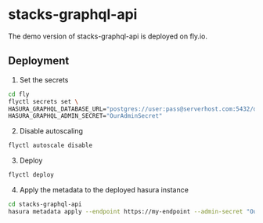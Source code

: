 # stacks-graphql-api

The demo version of stacks-graphql-api is deployed on fly.io.

## Deployment

1. Set the secrets

```sh
cd fly
flyctl secrets set \
HASURA_GRAPHQL_DATABASE_URL="postgres://user:pass@serverhost.com:5432/databasename" \
HASURA_GRAPHQL_ADMIN_SECRET="OurAdminSecret"
```

2. Disable autoscaling

```sh
flyctl autoscale disable
```

3. Deploy

```sh
flyctl deploy
```

4. Apply the metadata to the deployed hasura instance

```sh
cd stacks-graphql-api
hasura metadata apply --endpoint https://my-endpoint --admin-secret "OurAdminSecret"
```
